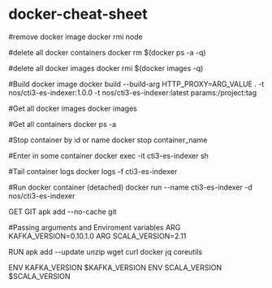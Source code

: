 # docker-cheat-sheet

#remove docker image
docker rmi node

#delete all docker containers
docker rm $(docker ps -a -q)

#delete all docker images
docker rmi $(docker images -q)

#Build docker image
docker build --build-arg HTTP_PROXY=ARG_VALUE  . -t nos/cti3-es-indexer:1.0.0 -t nos/cti3-es-indexer:latest
params:<repo-user>/project:tag

#Get all docker images
docker images

#Get all containers
docker ps -a

#Stop container by id or name
docker stop container_name

#Enter in some container
docker exec -it cti3-es-indexer sh

#Tail container logs
docker logs -f cti3-es-indexer

#Run docker container (detached)
docker run --name cti3-es-indexer -d nos/cti3-es-indexer



GET GIT
apk add --no-cache git


#Passing arguments and Enviroment variables
ARG KAFKA_VERSION=0.10.1.0
ARG SCALA_VERSION=2.11

RUN apk add --update unzip wget curl docker jq coreutils

ENV KAFKA_VERSION $KAFKA_VERSION
ENV SCALA_VERSION $SCALA_VERSION
